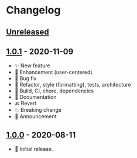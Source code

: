 # Changelog

## [Unreleased]

## [1.0.1] - 2020-11-09

- :sparkles: New feature
- :rocket: Enhancement (user-centered)
- :bug: Bug fix
- :gem: Refactor, style (formatting), tests, architecture
- :hammer: Build, CI, chore, dependencies
- :book: Documentation
- :back: Revert
- :boom: Breaking change
- :tada: Announcement

## [1.0.0] - 2020-08-11

- :tada: Initial release.

[Unreleased]: https://github.com/jimbrig/{{PROJECT}}/compare/v1.0.1...HEAD
[1.0.1]: https://github.com/jimbrig/{{PROJECT}}/compare/v1.0.0...v1.0.1
[1.0.0]: https://github.com/jimbrig/{{PROJECT}}/compare/tag/v1.0.0